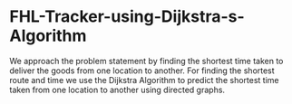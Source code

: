 # FHL-Tracker-using-Dijkstra-s-Algorithm
We approach the problem statement by finding the shortest time taken to deliver the goods from one location to another. For finding the shortest route and time we use the Dijkstra Algorithm to predict the shortest time taken from one location to another using directed graphs. 
